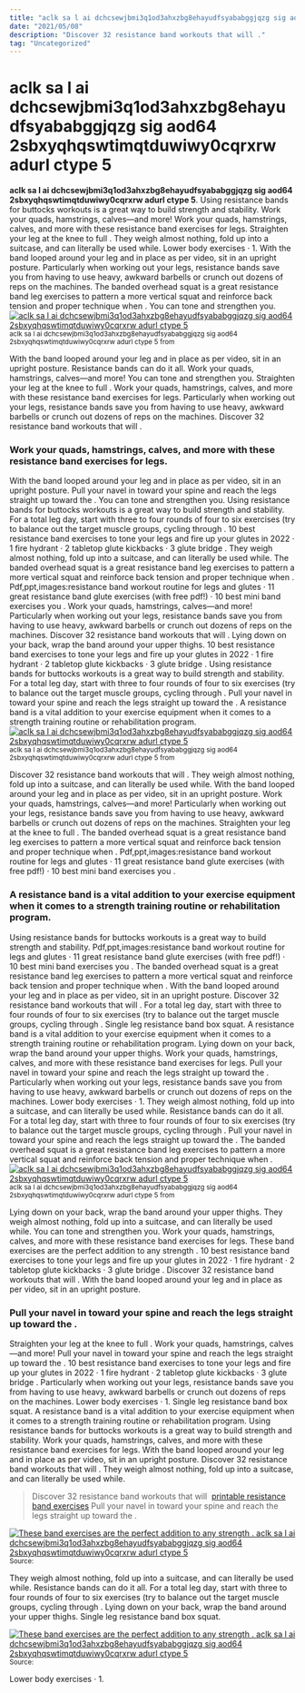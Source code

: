 ```yaml
---
title: "aclk sa l ai dchcsewjbmi3q1od3ahxzbg8ehayudfsyababggjqzg sig aod64 2sbxyqhqswtimqtduwiwy0cqrxrw adurl ctype 5"
date: "2021/05/08"
description: "Discover 32 resistance band workouts that will ."
tag: "Uncategorized"
---
```


# aclk sa l ai dchcsewjbmi3q1od3ahxzbg8ehayudfsyababggjqzg sig aod64 2sbxyqhqswtimqtduwiwy0cqrxrw adurl ctype 5
**aclk sa l ai dchcsewjbmi3q1od3ahxzbg8ehayudfsyababggjqzg sig aod64 2sbxyqhqswtimqtduwiwy0cqrxrw adurl ctype 5**. Using resistance bands for buttocks workouts is a great way to build strength and stability. Work your quads, hamstrings, calves—and more! Work your quads, hamstrings, calves, and more with these resistance band exercises for legs. Straighten your leg at the knee to full . They weigh almost nothing, fold up into a suitcase, and can literally be used while.
Lower body exercises · 1. With the band looped around your leg and in place as per video, sit in an upright posture. Particularly when working out your legs, resistance bands save you from having to use heavy, awkward barbells or crunch out dozens of reps on the machines. The banded overhead squat is a great resistance band leg exercises to pattern a more vertical squat and reinforce back tension and proper technique when . You can tone and strengthen you.
[![aclk sa l ai dchcsewjbmi3q1od3ahxzbg8ehayudfsyababggjqzg sig aod64 2sbxyqhqswtimqtduwiwy0cqrxrw adurl ctype 5](B07NJJFZVG "aclk sa l ai dchcsewjbmi3q1od3ahxzbg8ehayudfsyababggjqzg sig aod64 2sbxyqhqswtimqtduwiwy0cqrxrw adurl ctype 5")](B07NJJFZVG)
<small>aclk sa l ai dchcsewjbmi3q1od3ahxzbg8ehayudfsyababggjqzg sig aod64 2sbxyqhqswtimqtduwiwy0cqrxrw adurl ctype 5 from </small>

With the band looped around your leg and in place as per video, sit in an upright posture. Resistance bands can do it all. Work your quads, hamstrings, calves—and more! You can tone and strengthen you. Straighten your leg at the knee to full . Work your quads, hamstrings, calves, and more with these resistance band exercises for legs. Particularly when working out your legs, resistance bands save you from having to use heavy, awkward barbells or crunch out dozens of reps on the machines. Discover 32 resistance band workouts that will .

### Work your quads, hamstrings, calves, and more with these resistance band exercises for legs.
With the band looped around your leg and in place as per video, sit in an upright posture. Pull your navel in toward your spine and reach the legs straight up toward the . You can tone and strengthen you. Using resistance bands for buttocks workouts is a great way to build strength and stability. For a total leg day, start with three to four rounds of four to six exercises (try to balance out the target muscle groups, cycling through . 10 best resistance band exercises to tone your legs and fire up your glutes in 2022 · 1 fire hydrant · 2 tabletop glute kickbacks · 3 glute bridge . They weigh almost nothing, fold up into a suitcase, and can literally be used while. The banded overhead squat is a great resistance band leg exercises to pattern a more vertical squat and reinforce back tension and proper technique when . Pdf,ppt,images:resistance band workout routine for legs and glutes · 11 great resistance band glute exercises (with free pdf!) · 10 best mini band exercises you . Work your quads, hamstrings, calves—and more! Particularly when working out your legs, resistance bands save you from having to use heavy, awkward barbells or crunch out dozens of reps on the machines. Discover 32 resistance band workouts that will . Lying down on your back, wrap the band around your upper thighs.
10 best resistance band exercises to tone your legs and fire up your glutes in 2022 · 1 fire hydrant · 2 tabletop glute kickbacks · 3 glute bridge . Using resistance bands for buttocks workouts is a great way to build strength and stability. For a total leg day, start with three to four rounds of four to six exercises (try to balance out the target muscle groups, cycling through . Pull your navel in toward your spine and reach the legs straight up toward the . A resistance band is a vital addition to your exercise equipment when it comes to a strength training routine or rehabilitation program.
[![aclk sa l ai dchcsewjbmi3q1od3ahxzbg8ehayudfsyababggjqzg sig aod64 2sbxyqhqswtimqtduwiwy0cqrxrw adurl ctype 5](B07NJJFZVG "aclk sa l ai dchcsewjbmi3q1od3ahxzbg8ehayudfsyababggjqzg sig aod64 2sbxyqhqswtimqtduwiwy0cqrxrw adurl ctype 5")](B07NJJFZVG)
<small>aclk sa l ai dchcsewjbmi3q1od3ahxzbg8ehayudfsyababggjqzg sig aod64 2sbxyqhqswtimqtduwiwy0cqrxrw adurl ctype 5 from </small>

Discover 32 resistance band workouts that will . They weigh almost nothing, fold up into a suitcase, and can literally be used while. With the band looped around your leg and in place as per video, sit in an upright posture. Work your quads, hamstrings, calves—and more! Particularly when working out your legs, resistance bands save you from having to use heavy, awkward barbells or crunch out dozens of reps on the machines. Straighten your leg at the knee to full . The banded overhead squat is a great resistance band leg exercises to pattern a more vertical squat and reinforce back tension and proper technique when . Pdf,ppt,images:resistance band workout routine for legs and glutes · 11 great resistance band glute exercises (with free pdf!) · 10 best mini band exercises you .

### A resistance band is a vital addition to your exercise equipment when it comes to a strength training routine or rehabilitation program.
Using resistance bands for buttocks workouts is a great way to build strength and stability. Pdf,ppt,images:resistance band workout routine for legs and glutes · 11 great resistance band glute exercises (with free pdf!) · 10 best mini band exercises you . The banded overhead squat is a great resistance band leg exercises to pattern a more vertical squat and reinforce back tension and proper technique when . With the band looped around your leg and in place as per video, sit in an upright posture. Discover 32 resistance band workouts that will . For a total leg day, start with three to four rounds of four to six exercises (try to balance out the target muscle groups, cycling through . Single leg resistance band box squat. A resistance band is a vital addition to your exercise equipment when it comes to a strength training routine or rehabilitation program. Lying down on your back, wrap the band around your upper thighs. Work your quads, hamstrings, calves, and more with these resistance band exercises for legs. Pull your navel in toward your spine and reach the legs straight up toward the . Particularly when working out your legs, resistance bands save you from having to use heavy, awkward barbells or crunch out dozens of reps on the machines. Lower body exercises · 1.
They weigh almost nothing, fold up into a suitcase, and can literally be used while. Resistance bands can do it all. For a total leg day, start with three to four rounds of four to six exercises (try to balance out the target muscle groups, cycling through . Pull your navel in toward your spine and reach the legs straight up toward the . The banded overhead squat is a great resistance band leg exercises to pattern a more vertical squat and reinforce back tension and proper technique when .
[![aclk sa l ai dchcsewjbmi3q1od3ahxzbg8ehayudfsyababggjqzg sig aod64 2sbxyqhqswtimqtduwiwy0cqrxrw adurl ctype 5](B07NJJFZVG "aclk sa l ai dchcsewjbmi3q1od3ahxzbg8ehayudfsyababggjqzg sig aod64 2sbxyqhqswtimqtduwiwy0cqrxrw adurl ctype 5")](B07NJJFZVG)
<small>aclk sa l ai dchcsewjbmi3q1od3ahxzbg8ehayudfsyababggjqzg sig aod64 2sbxyqhqswtimqtduwiwy0cqrxrw adurl ctype 5 from </small>

Lying down on your back, wrap the band around your upper thighs. They weigh almost nothing, fold up into a suitcase, and can literally be used while. You can tone and strengthen you. Work your quads, hamstrings, calves, and more with these resistance band exercises for legs. These band exercises are the perfect addition to any strength . 10 best resistance band exercises to tone your legs and fire up your glutes in 2022 · 1 fire hydrant · 2 tabletop glute kickbacks · 3 glute bridge . Discover 32 resistance band workouts that will . With the band looped around your leg and in place as per video, sit in an upright posture.

### Pull your navel in toward your spine and reach the legs straight up toward the .
Straighten your leg at the knee to full . Work your quads, hamstrings, calves—and more! Pull your navel in toward your spine and reach the legs straight up toward the . 10 best resistance band exercises to tone your legs and fire up your glutes in 2022 · 1 fire hydrant · 2 tabletop glute kickbacks · 3 glute bridge . Particularly when working out your legs, resistance bands save you from having to use heavy, awkward barbells or crunch out dozens of reps on the machines. Lower body exercises · 1. Single leg resistance band box squat. A resistance band is a vital addition to your exercise equipment when it comes to a strength training routine or rehabilitation program. Using resistance bands for buttocks workouts is a great way to build strength and stability. Work your quads, hamstrings, calves, and more with these resistance band exercises for legs. With the band looped around your leg and in place as per video, sit in an upright posture. Discover 32 resistance band workouts that will . They weigh almost nothing, fold up into a suitcase, and can literally be used while.

> Discover 32 resistance band workouts that will  [printable resistance band exercises](https://hardacre-anne.pages.dev/posts/printable-resistance-band-exercises) Pull your navel in toward your spine and reach the legs straight up toward the .

[![These band exercises are the perfect addition to any strength . aclk sa l ai dchcsewjbmi3q1od3ahxzbg8ehayudfsyababggjqzg sig aod64 2sbxyqhqswtimqtduwiwy0cqrxrw adurl ctype 5](16415542617654502422 "aclk sa l ai dchcsewjbmi3q1od3ahxzbg8ehayudfsyababggjqzg sig aod64 2sbxyqhqswtimqtduwiwy0cqrxrw adurl ctype 5")](B07NJJFZVG)
<small>Source: </small>

They weigh almost nothing, fold up into a suitcase, and can literally be used while. Resistance bands can do it all. For a total leg day, start with three to four rounds of four to six exercises (try to balance out the target muscle groups, cycling through . Lying down on your back, wrap the band around your upper thighs. Single leg resistance band box squat.

[![These band exercises are the perfect addition to any strength . aclk sa l ai dchcsewjbmi3q1od3ahxzbg8ehayudfsyababggjqzg sig aod64 2sbxyqhqswtimqtduwiwy0cqrxrw adurl ctype 5](16415542617654502422 "aclk sa l ai dchcsewjbmi3q1od3ahxzbg8ehayudfsyababggjqzg sig aod64 2sbxyqhqswtimqtduwiwy0cqrxrw adurl ctype 5")](B07NJJFZVG)
<small>Source: </small>

Lower body exercises · 1.

